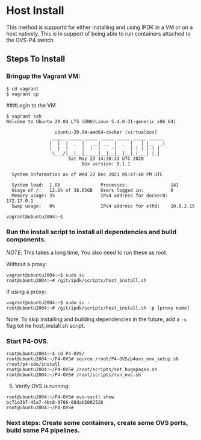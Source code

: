 # Host Install

This method is supportd for either installing and using IPDK in a VM or on a
host natively. This is in support of being able to run containers attached to
the OVS-P4 switch.

## Steps To Install

### Bringup the Vagrant VM:
```
$ cd vagrant
$ vagrant up
```

###Login to the VM
```
$ vagrant ssh
Welcome to Ubuntu 20.04 LTS (GNU/Linux 5.4.0-31-generic x86_64)

                  ubuntu-20.04-amd64-docker (virtualbox)
                 _____ _____ _____ _____ _____ _____ _____
                |  |  |  _  |   __| __  |  _  |   | |_   _|
                |  |  |     |  |  |    -|     | | | | | |
                 \___/|__|__|_____|__|__|__|__|_|___| |_|
                       Sat May 23 14:38:33 UTC 2020
                            Box version: 0.1.1

  System information as of Wed 22 Dec 2021 05:47:40 PM UTC

  System load:  1.08               Processes:                141
  Usage of /:   12.1% of 38.65GB   Users logged in:          0
  Memory usage: 3%                 IPv4 address for docker0: 172.17.0.1
  Swap usage:   0%                 IPv4 address for eth0:    10.0.2.15

vagrant@ubuntu2004:~$
```

### Run the install script to install all dependencies and build components.

*NOTE*: This takes a long time, You also need to run these as root.

Without a proxy:

```
vagrant@ubuntu2004:~$ sudo su
root@ubuntu2004:~# /git/ipdk/scripts/host_install.sh
```

If using a proxy:

```
vagrant@ubuntu2004:~$ sudo su -
root@ubuntu2004:~# /git/ipdk/scripts/host_install.sh -p [proxy name]
```

Note: To skip installing and building dependencies in the future, add a `-s`
flag tot he host_install.sh script.

### Start P4-OVS.

```
root@ubuntu2004:~$ cd P4-OVS/
root@ubuntu2004:~/P4-OVS# source /root/P4-OVS/p4ovs_env_setup.sh /root/p4-sde/install
root@ubuntu2004:~/P4-OVS# /root/scripts/set_hugepages.sh
root@ubuntu2004:~/P4-OVS# /root/scripts/run_ovs.sh
```

5. Verify OVS is running:

```
root@ubuntu2004:~/P4-OVS# ovs-vsctl show
bc71e3b7-45a7-4bc8-9706-88dab5002526
root@ubuntu2004:~/P4-OVS#
```

### Next steps: Create some containers, create some OVS ports, build some P4 pipelines.
